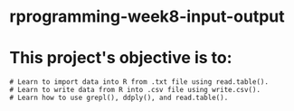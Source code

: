 # rprogramming-week8-input-output

  # This project's objective is to:
    # Learn to import data into R from .txt file using read.table().
    # Learn to write data from R into .csv file using write.csv().
    # Learn how to use grepl(), ddply(), and read.table().
